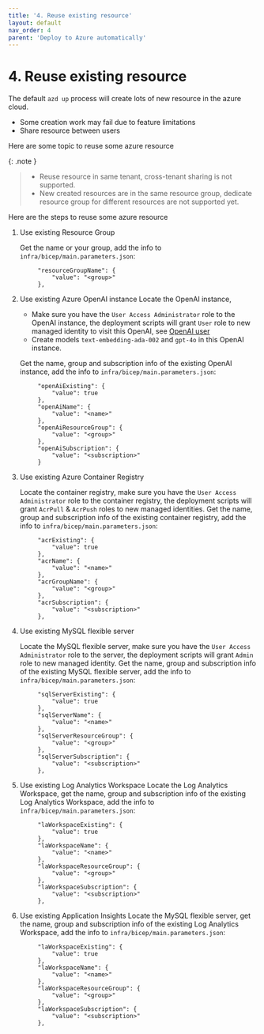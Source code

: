 ```yaml
---
title: '4. Reuse existing resource'
layout: default
nav_order: 4
parent: 'Deploy to Azure automatically'
---
```


# 4. Reuse existing resource

The default `azd up` process will create lots of new resource in the azure cloud.

- Some creation work may fail due to feature limitations
- Share resource between users

Here are some topic to reuse some azure resource

{: .note }
> - Reuse resource in same tenant, cross-tenant sharing is not supported.
> - New created resources are in the same resource group, dedicate resource group for different resources are not supported yet.

Here are the steps to reuse some azure resource

1. Use existing Resource Group

   Get the name or your group, add the info to `infra/bicep/main.parameters.json`:

   ```text
        "resourceGroupName": {
            "value": "<group>"
        },
   ```

1. Use existing Azure OpenAI instance
   Locate the OpenAI instance,
   - Make sure you have the `User Access Administrator` role to the OpenAI instance, the deployment scripts will grant `User` role to new managed identity to visit this OpenAI, see [OpenAI user](https://learn.microsoft.com/en-us/azure/role-based-access-control/built-in-roles/ai-machine-learning#cognitive-services-openai-user)
   - Create models `text-embedding-ada-002` and `gpt-4o` in this OpenAI instance.

   Get the name, group and subscription info of the existing OpenAI instance, add the info to `infra/bicep/main.parameters.json`:

   ```text
        "openAiExisting": {
            "value": true
        },
        "openAiName": {
            "value": "<name>"
        },
        "openAiResourceGroup": {
            "value": "<group>"
        },
        "openAiSubscription": {
            "value": "<subscription>"
        }
   ```

1. Use existing Azure Container Registry

   Locate the container registry, make sure you have the `User Access Administrator` role to the container registry, the deployment scripts will grant `AcrPull` & `AcrPush` roles to new managed identities.
   Get the name, group and subscription info of the existing container registry, add the info to `infra/bicep/main.parameters.json`:

   ```text
        "acrExisting": {
            "value": true
        },
        "acrName": {
            "value": "<name>"
        },
        "acrGroupName": {
            "value": "<group>"
        },
        "acrSubscription": {
            "value": "<subscription>"
        },
   ```

1. Use existing MySQL flexible server

   Locate the MySQL flexible server, make sure you have the `User Access Administrator` role to the server, the deployment scripts will grant `Admin` role to new managed identity.
   Get the name, group and subscription info of the existing MySQL flexible server, add the info to `infra/bicep/main.parameters.json`:

   ```text
        "sqlServerExisting": {
            "value": true
        },
        "sqlServerName": {
            "value": "<name>"
        },
        "sqlServerResourceGroup": {
            "value": "<group>"
        },
        "sqlServerSubscription": {
            "value": "<subscription>"
        },
   ```

1. Use existing Log Analytics Workspace
   Locate the Log Analytics Workspace, get the name, group and subscription info of the existing Log Analytics Workspace, add the info to `infra/bicep/main.parameters.json`:

   ```text
        "laWorkspaceExisting": {
            "value": true
        },
        "laWorkspaceName": {
            "value": "<name>"
        },
        "laWorkspaceResourceGroup": {
            "value": "<group>"
        },
        "laWorkspaceSubscription": {
            "value": "<subscription>"
        },
    ```

1. Use existing Application Insights
   Locate the MySQL flexible server, get the name, group and subscription info of the existing Log Analytics Workspace, add the info to `infra/bicep/main.parameters.json`:

   ```text
        "laWorkspaceExisting": {
            "value": true
        },
        "laWorkspaceName": {
            "value": "<name>"
        },
        "laWorkspaceResourceGroup": {
            "value": "<group>"
        },
        "laWorkspaceSubscription": {
            "value": "<subscription>"
        },
    ```
